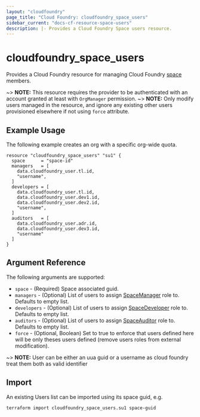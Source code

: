 ```yaml
---
layout: "cloudfoundry"
page_title: "Cloud Foundry: cloudfoundry_space_users"
sidebar_current: "docs-cf-resource-space-users"
description: |- Provides a Cloud Foundry Space users resource.
---
```


# cloudfoundry\_space\_users

Provides a Cloud Foundry resource for managing Cloud Foundry [space](https://docs.cloudfoundry.org/concepts/roles.html)
members.

~> **NOTE:** This resource requires the provider to be authenticated with an account granted at least with `OrgManager`
permission.
~> **NOTE:** Only modify users managed in the resource, and ignore any existing other users provisioned elsewhere if not
using `force` attribute.

## Example Usage

The following example creates an org with a specific org-wide quota.

```hcl
resource "cloudfoundry_space_users" "su1" {
  space      = "space-id"
  managers   = [
    data.cloudfoundry_user.tl.id,
    "username",
  ]
  developers = [
    data.cloudfoundry_user.tl.id,
    data.cloudfoundry_user.dev1.id,
    data.cloudfoundry_user.dev2.id,
    "username",
  ]
  auditors   = [
    data.cloudfoundry_user.adr.id,
    data.cloudfoundry_user.dev3.id,
    "username"
  ]
}
```

## Argument Reference

The following arguments are supported:

* `space` - (Required) Space associated guid.
* `managers` - (Optional) List of users to
  assign [SpaceManager](https://docs.cloudfoundry.org/concepts/roles.html#roles) role to. Defaults to empty list.
* `developers` - (Optional) List of users to
  assign [SpaceDeveloper](https://docs.cloudfoundry.org/concepts/roles.html#roles) role to. Defaults to empty list.
* `auditors` - (Optional) List of users to
  assign [SpaceAuditor](https://docs.cloudfoundry.org/concepts/roles.html#roles) role to. Defaults to empty list.
* `force` - (Optional, Boolean) Set to true to enforce that users defined here will be only theses users defined (remove
  users roles from external modification).

~> **NOTE:** User can be either an uua guid or a username as cloud foundry treat them both as valid identifier

## Import

An existing Users list can be imported using its space guid, e.g.

```bash
terraform import cloudfoundry_space_users.su1 space-guid
```
